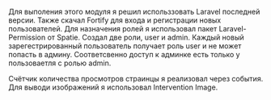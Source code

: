 Для выполения этого модуля я решил использзовать Laravel последней версии.
Также скачал Fortify для входа и регистрации новых пользователей.
Для назначения ролей я использовал пакет Laravel-Permission от Spatie.
Создал две роли, user и admin.
Каждый новый зарегестрированный пользователь получает роль user и не может попасть в админу.
Соответсвенно доступ к админке есть только у пользоваетля с ролью admin.

Счётчик количества просмотров страинцы я реализовал через события.
Для выводи изображений я использовал  Intervention Image.